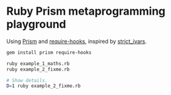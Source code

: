 # Ruby Prism metaprogramming playground

Using [Prism](https://ruby.github.io/prism/rb/index.html) and [require-hooks](https://github.com/ruby-next/require-hooks), inspired by [strict\_ivars](github.com/joeldrapper/strict_ivars).

``` bash
gem install prism require-hooks

ruby example_1_maths.rb
ruby example_2_fixme.rb

# Show details.
D=1 ruby example_2_fixme.rb
```

